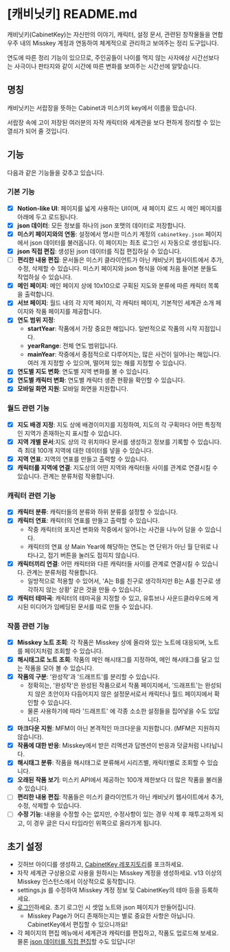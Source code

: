 # [캐비닛키] README.md

캐비닛키(CabinetKey)는 자신만의 이야기, 캐릭터, 설정 문서, 관련된 창작물들을 연합우주 내의 Misskey 계정과 연동하여 체계적으로 관리하고 보여주는 정리 도구입니다.

연도에 따른 정리 기능이 있으므로, 주인공들이 나이를 먹지 않는 사자에상 시간선보다는 사극이나 판타지와 같이 시간에 따른 변화를 보여주는 시간선에 알맞습니다.

## 명칭

캐비닛키는 서랍장을 뜻하는 Cabinet과 미스키의 key에서 이름을 땄습니다.

서랍장 속에 고이 저장된 여러분의 자작 캐릭터와 세계관을 보다 편하게 정리할 수 있는 열쇠가 되어 줄 것입니다.

## 기능

다음과 같은 기능들을 갖추고 있습니다.

### 기본 기능

- [x] **Notion-like UI**: 페이지를 넓게 사용하는 UI이며, 새 페이지 로드 시 메인 페이지를 아래에 두고 로드됩니다.
- [x] **json 데이터**: 모든 정보를 하나의 json 포맷의 데이터로 저장합니다.
- [x] **미스키 페이지와의 연동**: 설정에서 명시한 미스키 계정의 `cabinetkey.json` 페이지에서 json 데이터를 불러옵니다. 이 페이지는 최초 로그인 시 자동으로 생성됩니다.
- [x] **json 직접 편집**: 생성된 json 데이터를 직접 편집하실 수 있습니다.
- [ ] **편리한 내용 편집**: 문서들은 미스키 클라이언트가 아닌 캐비닛키 웹사이트에서 추가, 수정, 삭제할 수 있습니다. 미스키 페이지와 json 형식을 아예 처음 들어본 분들도 작업하실 수 있습니다.
- [x] **메인 페이지**: 메인 페이지 상에 10x10으로 구획된 지도와 분류에 따른 캐릭터 목록을 출력합니다.
- [x] **서브 페이지**: 월드 내의 각 지역 페이지, 각 캐릭터 페이지, 기본적인 세계관 소개 페이지와 작품 페이지를 제공합니다.
- [x] **연도 범위 지정**: 
  * **startYear**: 작품에서 가장 중요한 해입니다. 일반적으로 작품의 시작 지점입니다.
  * **yearRange**: 전체 연도 범위입니다.
  * **mainYear**: 작중에서 중점적으로 다루어지는, 많은 사건이 일어나는 해입니다. 여러 개 지정할 수 있으며, 떨어져 있는 해를 지정할 수 있습니다. 
- [x] **연도별 지도 변화**: 연도별 지역 변화를 볼 수 있습니다.
- [x] **연도별 캐릭터 변화**: 연도별 캐릭터 생존 현황을 확인할 수 있습니다.
- [x] **모바일 화면 지원**: 모바일 화면을 지원합니다.

### 월드 관련 기능

- [x] **지도 배경 지정**: 지도 상에 배경이미지를 지정하여, 지도의 각 구획마다 어떤 특징적인 지역가 존재하는지 표시할 수 있습니다.
- [x] **지역 개별 문서**:지도 상의 각 위치마다 문서를 생성하고 정보를 기록할 수 있습니다. 즉 최대 100개 지역에 대한 데이터를 넣을 수 있습니다.
- [x] **지역 연표**: 지역의 연표를 만들고 출력할 수 있습니다.
- [x] **캐릭터를 지역에 연결**: 지도상의 어떤 지역와 캐릭터들 사이를 관계로 연결시킬 수 있습니다. 관계는 분류처럼 작용합니다.

### 캐릭터 관련 기능

- [x] **캐릭터 분류**: 캐릭터들의 분류와 하위 분류를 설정할 수 있습니다.
- [x] **캐릭터 연표**: 캐릭터의 연표를 만들고 출력할 수 있습니다.
  * 작중 캐릭터의 포지션 변화와 작중에서 일어나는 사건을 나누어 담을 수 있습니다.
  * 캐릭터의 연표 상 Main Year에 해당하는 연도는 연 단위가 아닌 월 단위로 나타나고, 접기 버튼을 눌러도 접히지 않습니다.
- [x] **캐릭터끼리 연결**: 어떤 캐릭터와 다른 캐릭터들 사이를 관계로 연결시킬 수 있습니다. 관계는 분류처럼 작용합니다.
  * 일방적으로 적용할 수 있어서, 'A는 B를 친구로 생각하지만 B는 A를 친구로 생각하지 않는 상황' 같은 것을 만들 수 있습니다.
- [x] **캐릭터 테마곡**: 캐릭터의 테마곡을 지정할 수 있고, 유튜브나 사운드클라우드에 게시된 미디어가 임베딩된 문서를 따로 만들 수 있습니다.

### 작품 관련 기능

- [x] **Misskey 노트 조회**: 각 작품은 Misskey 상에 올라와 있는 노트에 대응되며, 노트를 페이지처럼 조회할 수 있습니다.
- [x] **해시태그로 노트 조회**: 작품의 메인 해시태그를 지정하여, 메인 해시태그를 달고 있는 작품을 모아 볼 수 있습니다.
- [x] **작품의 구분**: '완성작'과 '드래프트'를 분리할 수 있습니다. 
  * 정확히는, '완성작'은 완성된 작품으로서 작품 페이지에서, '드래프트'는 완성되지 않은 초안이자 다듬어지지 않은 설정문서로서 캐릭터나 월드 페이지에서 확인할 수 있습니다.
  * 물론 사용하기에 따라 '드래프트' 에 각종 소소한 설정들을 집어넣을 수도 있답니다.
- [x] **마크다운 지원**: MFM이 아닌 본격적인 마크다운을 지원합니다. (MFM은 지원하지 않습니다).
- [x] **작품에 대한 반응**: Misskey에서 받은 리액션과 답멘션이 반응과 덧글처럼 나타납니다.
- [x] **해시태그 분류**: 작품을 해시태그로 분류해서 시리즈별, 캐릭터별로 조회할 수 있습니다.
- [x] **오래된 작품 보기**: 미스키 API에서 제공하는 100개 제한보다 더 많은 작품을 불러올 수 있습니다.
- [ ] **편리한 내용 편집**: 작품들은 미스키 클라이언트가 아닌 캐비닛키 웹사이트에서 추가, 수정, 삭제할 수 있습니다.
- [ ] **수정 기능**: 내용을 수정할 수는 없지만, 수정사항이 있는 경우 삭제 후 재투고하게 되고, 이 경우 글은 다시 타임라인 위쪽으로 올라가게 됩니다.

## 초기 설정

* 깃허브 아이디를 생성하고, [CabinetKey 레포지토리](https://github.com/jyhyun1008/CabinetKey/)를 포크하세요.
* 자작 세계관 구상용으로 사용을 원하시는 Misskey 계정을 생성하세요. v13 이상의 Misskey 인스턴스에서 이상적으로 동작합니다.
* settings.js 를 수정하여 Misskey 계정 정보 및 CabinetKey의 테마 등을 등록하세요.
* [로그인](./?page=signin)하세요. 초기 로그인 시 셋업 노트와 json 페이지가 만들어집니다.
  * Misskey Page가 어디 존재하는지는 별로 중요한 사항은 아닙니다. CabinetKey에서 편집할 수 있으니까요!
* 각 페이지의 편집 메뉴에서 세계관과 캐릭터를 편집하고, 작품도 업로드해 보세요. 물론 [json 데이터를 직접 편집](./?mode=edit)할 수도 있답니다!
